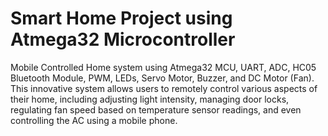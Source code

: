 # Smart Home Project using Atmega32 Microcontroller 

Mobile Controlled Home system using Atmega32 MCU, UART, ADC, HC05 Bluetooth Module, PWM, LEDs, Servo Motor, Buzzer, and DC Motor (Fan). 
This innovative system allows users to remotely control various aspects of their home, including adjusting light intensity, managing door locks, regulating fan speed based on temperature sensor readings, and even controlling the AC using a mobile phone.


